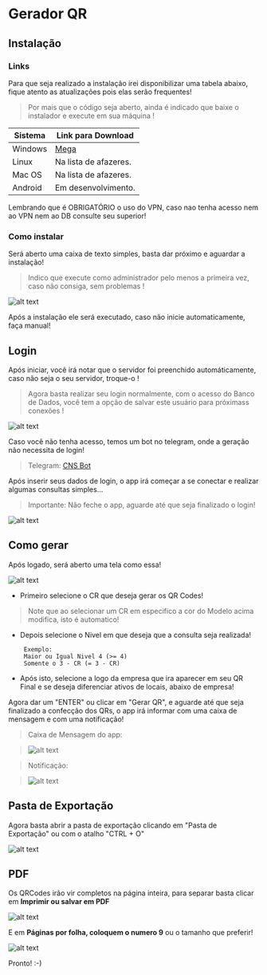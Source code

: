 # Gerador QR

## Instalação
### Links

Para que seja realizado a instalação irei disponibilizar uma tabela abaixo, fique atento as atualizações pois elas serão frequentes!

> Por mais que o código seja aberto, ainda é indicado que baixe o instalador e execute em sua máquina !

| Sistema | Link para Download |
| ----------- | ----------- |
| Windows | [Mega](https://mega.nz/file/TBdxlQhD#FuiAVSHtQIxGUppt9qdfIB6GcTBvAnxM9HKZaEfoD8M) |
| Linux | Na lista de afazeres. |
| Mac OS | Na lista de afazeres. |
| Android | Em desenvolvimento. |

Lembrando que é OBRIGATÓRIO o uso do VPN, caso nao tenha acesso nem ao VPN nem ao DB consulte seu superior!

### Como instalar

Será aberto uma caixa de texto simples, basta dar próximo e aguardar a instalação!

> Indico que execute como administrador pelo menos a primeira vez, caso não consiga, sem problemas !

![alt text](assets/image.png)

Após a instalação ele será executado, caso não inicie automaticamente, faça manual!

## Login

Após iniciar, você irá notar que o servidor foi preenchido automáticamente, caso não seja o seu servidor, troque-o !

> Agora basta realizar seu login normalmente, com o acesso do Banco de Dados, você tem a opção de salvar este usuário para próximass conexões !

![alt text](image.png)

Caso você não tenha acesso, temos um bot no telegram, onde a geração não necessita de login!

> Telegram: [CNS Bot](https://t.me/gps_cns_bot)

Após inserir seus dados de login, o app irá começar a se conectar e realizar algumas consultas simples...
> Importante: Não feche o app, aguarde até que seja finalizado o login!

![alt text](image-1.png)

## Como gerar

Após logado, será aberto uma tela como essa!

![alt text](image-2.png)

 - Primeiro selecione o CR que deseja gerar os QR Codes!

 > Note que ao selecionar um CR em especifico a cor do Modelo acima modifica, isto é automatico!

 - Depois selecione o Nivel em que deseja que a consulta seja realizada!

        Exemplo: 
        Maior ou Igual Nivel 4 (>= 4)
        Somente o 3 - CR (= 3 - CR) 

 - Após isto, selecione a logo da empresa que ira aparecer em seu QR Final e se deseja diferenciar ativos de locais, abaixo de empresa!

Agora dar um "ENTER" ou clicar em "Gerar QR", e aguarde até que seja finalizado a confecção dos QRs, o app irá informar com uma caixa de mensagem e com uma notificação!

> Caixa de Mensagem do app:

> ![alt text](image-3.png)

> Notificação:

> ![alt text](image-4.png)

## Pasta de Exportação

Agora basta abrir a pasta de exportação clicando em "Pasta de Exportação" ou com o atalho "CTRL + O"

![alt text](image-5.png)

## PDF

Os QRCodes irão vir completos na página inteira, para separar basta clicar em **Imprimir ou salvar em PDF**

![alt text](image-7.png)

E em **Páginas por folha, coloquem o numero 9** ou o tamanho que preferir!

![alt text](image-6.png)

Pronto! :-)